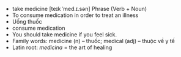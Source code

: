 - take medicine	[teɪk ˈmed.ɪ.sən]	Phrase (Verb + Noun)
- To consume medication in order to treat an illness
- Uống thuốc
- consume medication
- You should take medicine if you feel sick.
- Family words: medicine (n) – thuốc; medical (adj) – thuộc về y tế
- Latin root: *medicina* = the art of healing